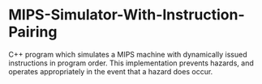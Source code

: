 # MIPS-Simulator-With-Instruction-Pairing
C++ program which simulates a MIPS machine with dynamically issued instructions in program order. This implementation prevents hazards, and operates appropriately in the event that a hazard does occur.
